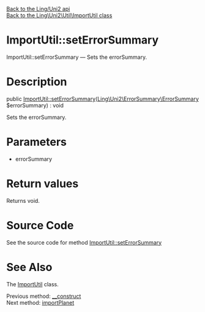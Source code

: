 [Back to the Ling/Uni2 api](https://github.com/lingtalfi/Uni2/blob/master/doc/api/Ling/Uni2.md)<br>
[Back to the Ling\Uni2\Util\ImportUtil class](https://github.com/lingtalfi/Uni2/blob/master/doc/api/Ling/Uni2/Util/ImportUtil.md)


ImportUtil::setErrorSummary
================



ImportUtil::setErrorSummary — Sets the errorSummary.




Description
================


public [ImportUtil::setErrorSummary](https://github.com/lingtalfi/Uni2/blob/master/doc/api/Ling/Uni2/Util/ImportUtil/setErrorSummary.md)([Ling\Uni2\ErrorSummary\ErrorSummary](https://github.com/lingtalfi/Uni2/blob/master/doc/api/Ling/Uni2/ErrorSummary/ErrorSummary.md) $errorSummary) : void




Sets the errorSummary.




Parameters
================


- errorSummary

    


Return values
================

Returns void.








Source Code
===========
See the source code for method [ImportUtil::setErrorSummary](https://github.com/lingtalfi/Uni2/blob/master/Util/ImportUtil.php#L73-L76)


See Also
================

The [ImportUtil](https://github.com/lingtalfi/Uni2/blob/master/doc/api/Ling/Uni2/Util/ImportUtil.md) class.

Previous method: [__construct](https://github.com/lingtalfi/Uni2/blob/master/doc/api/Ling/Uni2/Util/ImportUtil/__construct.md)<br>Next method: [importPlanet](https://github.com/lingtalfi/Uni2/blob/master/doc/api/Ling/Uni2/Util/ImportUtil/importPlanet.md)<br>

